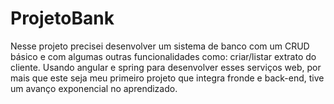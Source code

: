 # ProjetoBank

Nesse projeto precisei desenvolver um sistema de banco com um CRUD básico e com algumas
outras funcionalidades como: criar/listar extrato do cliente. Usando angular e spring 
para desenvolver esses serviços web, por mais que este seja meu primeiro projeto que integra
fronde e back-end, tive um avanço exponencial no aprendizado.
